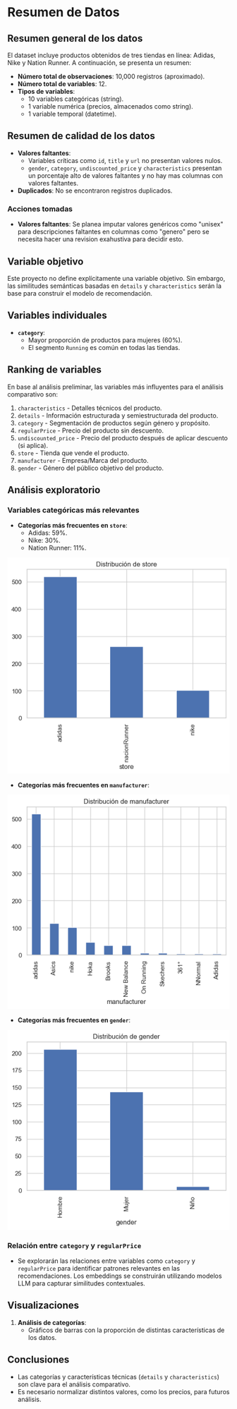 # Resumen de Datos

## Resumen general de los datos

El dataset incluye productos obtenidos de tres tiendas en línea: Adidas, Nike y Nation Runner. A continuación, se presenta un resumen:

- **Número total de observaciones**: 10,000 registros (aproximado).  
- **Número total de variables**: 12.  
- **Tipos de variables**:  
  - 10 variables categóricas (string).  
  - 1 variable numérica (precios, almacenados como string).  
  - 1 variable temporal (datetime).  

## Resumen de calidad de los datos

- **Valores faltantes**:  
  - Variables críticas como `id`, `title` y `url` no presentan valores nulos.  
  - `gender`, `category`, `undiscounted_price` y `characteristics` presentan un porcentaje alto de valores faltantes y no hay mas columnas con valores faltantes.  
- **Duplicados**: No se encontraron registros duplicados.  

### Acciones tomadas

- **Valores faltantes**: Se planea imputar valores genéricos como "unisex" para descripciones faltantes en columnas como "genero" pero se necesita hacer una revision exahustiva para decidir esto.  

## Variable objetivo

Este proyecto no define explícitamente una variable objetivo. Sin embargo, las similitudes semánticas basadas en `details` y `characteristics` serán la base para construir el modelo de recomendación.  

## Variables individuales

- **`category`**:  
  - Mayor proporción de productos para mujeres (60%).  
  - El segmento `Running` es común en todas las tiendas.  

## Ranking de variables

En base al análisis preliminar, las variables más influyentes para el análisis comparativo son:  

1. `characteristics` - Detalles técnicos del producto.  
2. `details` - Información estructurada y semiestructurada del producto.  
3. `category` - Segmentación de productos según género y propósito.  
4. `regularPrice` - Precio del producto sin descuento.  
5. `undiscounted_price` - Precio del producto después de aplicar descuento (si aplica).  
6. `store` - Tienda que vende el producto.  
7. `manufacturer` - Empresa/Marca del producto.  
8. `gender` - Género del público objetivo del producto.  

## Análisis exploratorio

### Variables categóricas más relevantes

- **Categorías más frecuentes en `store`**:  
  - Adidas: 59%.  
  - Nike: 30%.  
  - Nation Runner: 11%.  

![Distribución de "store"][def3]

- **Categorías más frecuentes en `manufacturer`**:  

![Distribución de "manufacturer"][def]

- **Categorías más frecuentes en `gender`**:  

![Distribución de "gender"][def2]

### Relación entre `category` y `regularPrice`

- Se explorarán las relaciones entre variables como `category` y `regularPrice` para identificar patrones relevantes en las recomendaciones. Los embeddings se construirán utilizando modelos LLM para capturar similitudes contextuales.  

## Visualizaciones

1. **Análisis de categorías**:  
   - Gráficos de barras con la proporción de distintas características de los datos.  

## Conclusiones

- Las categorías y características técnicas (`details` y `characteristics`) son clave para el análisis comparativo.  
- Es necesario normalizar distintos valores, como los precios, para futuros análisis.  

[def]: ../../scripts/eda/edaImages/manufacturerDistribution.png
[def2]: ../../scripts/eda/edaImages/genderDistribution.png
[def3]: ../../scripts/eda/edaImages/storeDistribution.png
